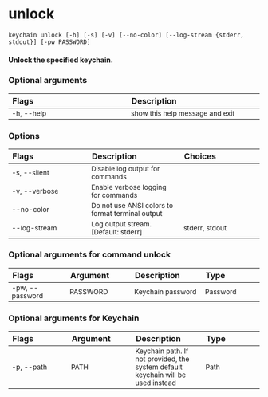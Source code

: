 
unlock
======
<style> td { font-size: 85%; word-break: break-word; width: 16%;} table { width:100%; border-spacing: 1px;}</style>

``keychain unlock [-h] [-s] [-v] [--no-color] [--log-stream {stderr, stdout}] [-pw PASSWORD] ``
#### Unlock the specified keychain.

### Optional arguments

|Flags|Description|
| :--- | :--- |
|-h, --help|show this help message and exit|

### Options

|Flags|Description|Choices|
| :--- | :--- | :--- |
|-s, --silent|Disable log output for commands||
|-v, --verbose|Enable verbose logging for commands||
|--no-color|Do not use ANSI colors to format terminal output||
|--log-stream|Log output stream. [Default: stderr]|stderr, stdout|

### Optional arguments for command unlock

|Flags|Argument|Description|Type|
| :--- | :--- | :--- | :--- |
|-pw, --password|PASSWORD|Keychain password|Password|

### Optional arguments for Keychain

|Flags|Argument|Description|Type|
| :--- | :--- | :--- | :--- |
|<span style="white-space: nowrap">-p, --path</span>|PATH|Keychain path. If not provided, the system default keychain will be used instead|Path|
